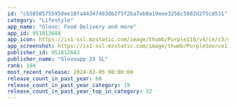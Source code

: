 ```yaml
---
id: "cb58585755950ee10fa44347493db2f5f2ba7eb0a19eee3256c5082d2f5cd531"
category: "Lifestyle"
app_name: "Glovo: Food Delivery and more"
app_id: 951812684
app_icon: https://is1-ssl.mzstatic.com/image/thumb/Purple116/v4/ce/c3/4b/cec34bfb-a71d-e61d-b0a5-f6d7e6112528/AppIcon-0-0-1x_U007emarketing-0-5-0-85-220.png/1024x1024bb.png
app_screenshot: https://is1-ssl.mzstatic.com/image/thumb/PurpleSource116/v4/27/42/9d/27429dc6-6aa0-77a8-897e-65ec309f9f06/53fa1d2a-0c58-48a3-9e15-7e9e54283cf7_ASO_Screens_Iphone_1242x2688_English_Dec2023_Screen1.png/1242x2688bb.png
publisher_id: 951812683
publisher_name: "Glovoapp 23 SL"
rank: 194
most_recent_release: 2024-02-05 00:00:00
release_count_in_past_year: 60
release_count_in_past_year_category: 19
release_count_in_past_year_top_in_category: 32
---
```


